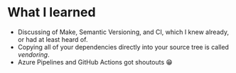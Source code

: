 # What I learned
- Discussing of Make, Semantic Versioning, and CI, which I knew already, or had at least heard of.
- Copying all of your dependencies directly into your source tree is called *vendoring*.
- Azure Pipelines and GitHub Actions got shoutouts 😁
